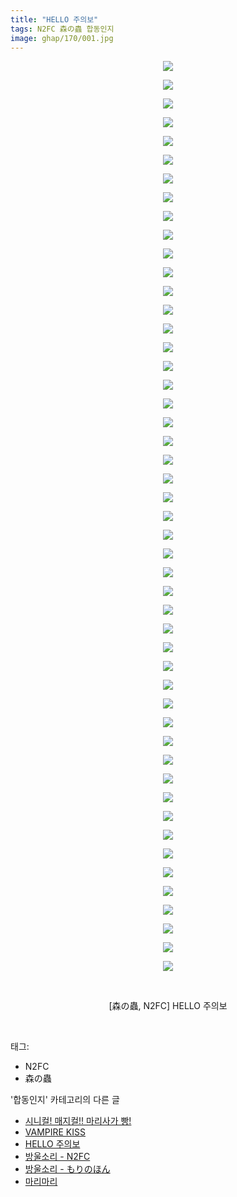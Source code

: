 ```yaml
---
title: "HELLO 주의보"
tags: N2FC 森の蟲 합동인지
image: ghap/170/001.jpg
---
```

<div class="article">
<p style="text-align: center; clear: none; float: none;"><img src="{{ site.nasurl }}/ghap/170/001.jpg"/></p>
<p style="text-align: center; clear: none; float: none;"><img src="{{ site.nasurl }}/ghap/170/002.jpg"/></p>
<p style="text-align: center; clear: none; float: none;"><img src="{{ site.nasurl }}/ghap/170/003.jpg"/></p>
<p style="text-align: center; clear: none; float: none;"><img src="{{ site.nasurl }}/ghap/170/004.jpg"/></p>
<p style="text-align: center; clear: none; float: none;"><img src="{{ site.nasurl }}/ghap/170/005.jpg"/></p>
<p style="text-align: center; clear: none; float: none;"><img src="{{ site.nasurl }}/ghap/170/006.jpg"/></p>
<p style="text-align: center; clear: none; float: none;"><img src="{{ site.nasurl }}/ghap/170/007.jpg"/></p>
<p style="text-align: center; clear: none; float: none;"><img src="{{ site.nasurl }}/ghap/170/008.jpg"/></p>
<p style="text-align: center; clear: none; float: none;"><img src="{{ site.nasurl }}/ghap/170/009.jpg"/></p>
<p style="text-align: center; clear: none; float: none;"><img src="{{ site.nasurl }}/ghap/170/010.jpg"/></p>
<p style="text-align: center; clear: none; float: none;"><img src="{{ site.nasurl }}/ghap/170/011.jpg"/></p>
<p style="text-align: center; clear: none; float: none;"><img src="{{ site.nasurl }}/ghap/170/012.jpg"/></p>
<p style="text-align: center; clear: none; float: none;"><img src="{{ site.nasurl }}/ghap/170/013.jpg"/></p>
<p style="text-align: center; clear: none; float: none;"><img src="{{ site.nasurl }}/ghap/170/014.jpg"/></p>
<p style="text-align: center; clear: none; float: none;"><img src="{{ site.nasurl }}/ghap/170/015.jpg"/></p>
<p style="text-align: center; clear: none; float: none;"><img src="{{ site.nasurl }}/ghap/170/016.jpg"/></p>
<p style="text-align: center; clear: none; float: none;"><img src="{{ site.nasurl }}/ghap/170/017.jpg"/></p>
<p style="text-align: center; clear: none; float: none;"><img src="{{ site.nasurl }}/ghap/170/018.jpg"/></p>
<p style="text-align: center; clear: none; float: none;"><img src="{{ site.nasurl }}/ghap/170/019.jpg"/></p>
<p style="text-align: center; clear: none; float: none;"><img src="{{ site.nasurl }}/ghap/170/020.jpg"/></p>
<p style="text-align: center; clear: none; float: none;"><img src="{{ site.nasurl }}/ghap/170/021.jpg"/></p>
<p style="text-align: center; clear: none; float: none;"><img src="{{ site.nasurl }}/ghap/170/022.jpg"/></p>
<p style="text-align: center; clear: none; float: none;"><img src="{{ site.nasurl }}/ghap/170/023.jpg"/></p>
<p style="text-align: center; clear: none; float: none;"><img src="{{ site.nasurl }}/ghap/170/024.jpg"/></p>
<p style="text-align: center; clear: none; float: none;"><img src="{{ site.nasurl }}/ghap/170/025.jpg"/></p>
<p style="text-align: center; clear: none; float: none;"><img src="{{ site.nasurl }}/ghap/170/026.jpg"/></p>
<p style="text-align: center; clear: none; float: none;"><img src="{{ site.nasurl }}/ghap/170/027.jpg"/></p>
<p style="text-align: center; clear: none; float: none;"><img src="{{ site.nasurl }}/ghap/170/028.jpg"/></p>
<p style="text-align: center; clear: none; float: none;"><img src="{{ site.nasurl }}/ghap/170/029.jpg"/></p>
<p style="text-align: center; clear: none; float: none;"><img src="{{ site.nasurl }}/ghap/170/030.jpg"/></p>
<p style="text-align: center; clear: none; float: none;"><img src="{{ site.nasurl }}/ghap/170/031.jpg"/></p>
<p style="text-align: center; clear: none; float: none;"><img src="{{ site.nasurl }}/ghap/170/032.jpg"/></p>
<p style="text-align: center; clear: none; float: none;"><img src="{{ site.nasurl }}/ghap/170/033.jpg"/></p>
<p style="text-align: center; clear: none; float: none;"><img src="{{ site.nasurl }}/ghap/170/034.jpg"/></p>
<p style="text-align: center; clear: none; float: none;"><img src="{{ site.nasurl }}/ghap/170/035.jpg"/></p>
<p style="text-align: center; clear: none; float: none;"><img src="{{ site.nasurl }}/ghap/170/036.jpg"/></p>
<p style="text-align: center; clear: none; float: none;"><img src="{{ site.nasurl }}/ghap/170/037.jpg"/></p>
<p style="text-align: center; clear: none; float: none;"><img src="{{ site.nasurl }}/ghap/170/038.jpg"/></p>
<p style="text-align: center; clear: none; float: none;"><img src="{{ site.nasurl }}/ghap/170/039.jpg"/></p>
<p style="text-align: center; clear: none; float: none;"><img src="{{ site.nasurl }}/ghap/170/040.jpg"/></p>
<p style="text-align: center; clear: none; float: none;"><img src="{{ site.nasurl }}/ghap/170/041.jpg"/></p>
<p style="text-align: center; clear: none; float: none;"><img src="{{ site.nasurl }}/ghap/170/042.jpg"/></p>
<p style="text-align: center; clear: none; float: none;"><img src="{{ site.nasurl }}/ghap/170/043.jpg"/></p>
<p style="text-align: center; clear: none; float: none;"><img src="{{ site.nasurl }}/ghap/170/044.jpg"/></p>
<p style="text-align: center; clear: none; float: none;"><img src="{{ site.nasurl }}/ghap/170/045.jpg"/></p>
<p style="text-align: center; clear: none; float: none;"><img src="{{ site.nasurl }}/ghap/170/046.jpg"/></p>
<p style="text-align: center; clear: none; float: none;"><img src="{{ site.nasurl }}/ghap/170/047.jpg"/></p>
<p style="text-align: center; clear: none; float: none;"><img src="{{ site.nasurl }}/ghap/170/048.jpg"/></p>
<p style="text-align: center; clear: none; float: none;"><img src="{{ site.nasurl }}/ghap/170/049.jpg"/></p>
<p style="text-align: center; clear: none; float: none;"><br/></p>
<p style="text-align: center; clear: none; float: none;">[森の蟲, N2FC] HELLO 주의보</p>
<p><br/></p>
</div><div class="tagTrail">
<p>태그: </p>
<ul>
<li>N2FC</li>
<li>森の蟲</li>
</ul>
</div><div class="another">
<p>'합동인지' 카테고리의 다른 글</p>
<ul>
<li><a href="/2016-06-19-ghap_280">시니컬! 매지컬!! 마리사가 빵!</a></li>
<li><a href="/2016-06-19-ghap_250">VAMPIRE KISS</a></li>
<li><a href="/2016-06-18-ghap_170">HELLO 주의보</a></li>
<li><a href="/2016-06-18-ghap_167">방울소리 - N2FC</a></li>
<li><a href="/2016-06-18-ghap_166">방울소리 - もりのほん</a></li>
<li><a href="/2016-06-16-ghap_35">마리마리</a></li>
</ul>
</div><div class="cb_module cb_fluid">
<div class="cb_wrt cb_profile">
</div><!-- commentList close -->
</div>